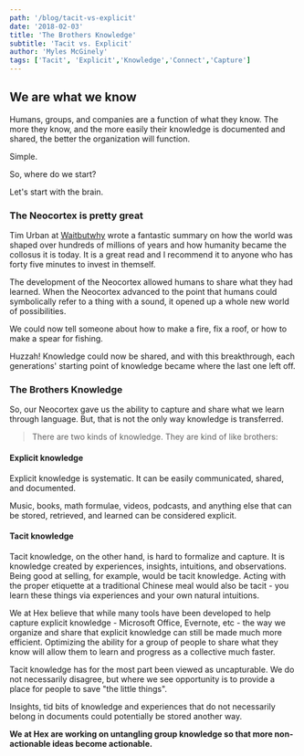 ```yaml
---
path: '/blog/tacit-vs-explicit'
date: '2018-02-03'
title: 'The Brothers Knowledge'
subtitle: 'Tacit vs. Explicit'
author: 'Myles McGinely'
tags: ['Tacit', 'Explicit','Knowledge','Connect','Capture']
---
```


## We are what we know

Humans, groups, and companies are a function of what they know. The more they know, and the more easily their knowledge is documented and shared, the better the organization will function.

Simple. 

So, where do we start?

Let's start with the brain.

### The Neocortex is pretty great 

Tim Urban at [Waitbutwhy](https://waitbutwhy.com/2017/04/neuralink.html) wrote a fantastic summary on how the world was shaped over hundreds of millions of years and how humanity became the collosus it is today. It is a great read and I recommend it to anyone who has forty five minutes to invest in themself.

The development of the Neocortex allowed humans to share what they had learned. When the Neocortex advanced to the point that humans could symbolically refer to a thing with a sound, it opened up a whole new world of possibilities.

We could now tell someone about how to make a fire, fix a roof, or how to make a spear for fishing.

Huzzah! Knowledge could now be shared, and with this breakthrough, each generations' starting point of knowledge became where the last one left off. 

### The Brothers Knowledge

So, our Neocortex gave us the ability to capture and share what we learn through language. But, that is not the only way knowledge is transferred.

> There are two kinds of knowledge. They are kind of like brothers:

#### Explicit knowledge

Explicit knowledge is systematic. It can be easily communicated, shared, and documented.

Music, books, math formulae, videos, podcasts, and anything else that can be stored, retrieved, and learned can be considered explicit.

#### Tacit knowledge

Tacit knowledge, on the other hand, is hard to formalize and capture. It is knowledge created by experiences, insights, intuitions, and observations. Being good at selling, for example, would be tacit knowledge. Acting with the proper etiquette at a traditional Chinese meal would also be tacit - you learn these things via experiences and your own natural intuitions.

We at Hex believe that while many tools have been developed to help capture explicit knowledge - Microsoft Office, Evernote, etc - the way we organize and share that explicit knowledge can still be made much more efficient. Optimizing the ability for a group of people to share what they know will allow them to learn and progress as a collective much faster.

Tacit knowledge has for the most part been viewed as uncapturable. We do not necessarily disagree, but where we see opportunity is to provide a place for people to save "the little things".

Insights, tid bits of knowledge and experiences that do not necessarily belong in documents could potentially be stored another way. 

**We at Hex are working on untangling group knowledge so that more non-actionable ideas become actionable.** 
